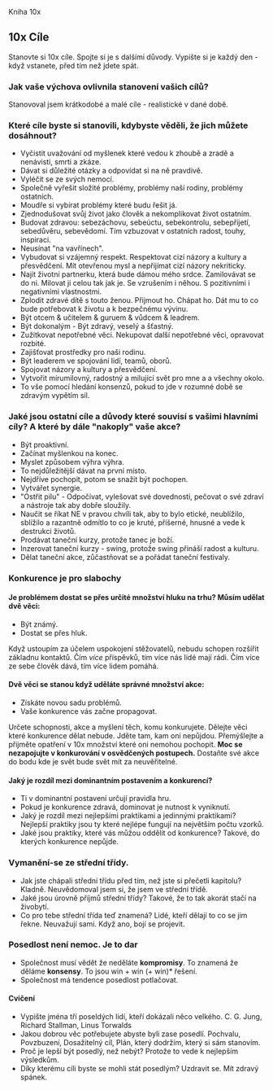 Kniha 10x
## 10x Cíle
Stanovte si 10x cíle.
Spojte si je s dalšími důvody.
Vypište si je každý den - když vstanete, před tím než jdete spát.

### Jak vaše výchova ovlivnila stanovení vašich cílů?
Stanovoval jsem krátkodobé a malé cíle - realistické v dané době.

### Které cíle byste si stanovili, kdybyste věděli, že jich můžete dosáhnout?
 * Vyčistit uvažování od myšlenek které vedou k zhoubě a zradě a nenávisti, 
   smrti a zkáze.
 * Dávat si důležité otázky a odpovídat si na ně pravdivě.
 * Vyléčit se ze svých nemocí.
 * Společně vyřešit složité problémy, problémy naší rodiny, problémy ostatních.
 * Moudře si vybírat problémy které budu řešit já.
 * Zjednodušovat svůj život jako člověk a nekomplikovat život ostatním.
 * Budovat zdravou: sebezáchovu, sebeúctu, sebekontrolu, sebepřijetí, 
   sebedůvěru, sebevědomí. Tím vzbuzovat v ostatních radost, touhy, inspiraci.
 * Neusínat "na vavřínech".
 * Vybudovat si vzájemný respekt. Respektovat cizí názory a kultury a přesvědčení. Mít otevřenou mysl
   a nepřijímat cizí názory nekriticky.
 * Najít životní partnerku, která bude dámou mého srdce. Zamilovávat se do ni.
   Milovat ji celou tak jak je. Se vzrušením i něhou. S pozitivními i negativními vlastnostmi.
 * Zplodit zdravé dítě s touto ženou. Přijmout ho. Chápat ho. Dát mu to co bude 
   potřebovat k životu a k bezpečnému vývinu.
 * Být otcem & učitelem & guruem & vůdcem & leadrem.
 * Být dokonalým - Být zdravý, veselý a šťastný.
 * Zužitkovat nepotřebné věci. Nekupovat další nepotřebné věci, opravovat rozbité.
 * Zajišťovat prostředky pro naši rodinu.
 * Být leaderem ve spojování lidí, teamů, oborů.
 * Spojovat názory a kultury a přesvědčení. 
 * Vytvořit mírumilovný, radostný a milující svět pro mne a a všechny okolo.
 * To vše pomocí hledání konsenzů, pokud to jde v rozumné době se zdravým vypětím sil.

### Jaké jsou ostatní cíle a důvody které souvisí s vašimi hlavními cíly? A které by dále "nakoply" vaše akce?
 * Být proaktivní.
 * Začínat myšlenkou na konec.
 * Myslet způsobem výhra výhra.
 * To nejdůležitější dávat na první místo.
 * Nejdříve pochopit, potom se snažit být pochopen.
 * Vytvářet synergie.
 * "Ostřit pilu" - Odpočívat, vylešovat své dovednosti, pečovat o své zdraví a nástroje tak aby dobře sloužily.
 * Naučit se říkat NE v pravou chvíli tak, aby to bylo etické, neublížilo, 
   sblížilo a razantně odmítlo to co je kruté, příšerné, hnusné a vede 
   k destrukci životů.
 * Prodávat taneční kurzy, protože tanec je boží.
 * Inzerovat taneční kurzy - swing, protože swing přináší radost a kulturu.
 * Dělat taneční akce, zůčastňovat se a pořádat taneční festivaly.

### Konkurence je pro slabochy
#### Je problémem dostat se přes určité množství hluku na trhu? Můsím udělat dvě věci:
 * Být známý.
 * Dostat se přes hluk.

Když ustoupím za účelem uspokojení stěžovatelů, nebudu schopen rozšířit základnu kontaktů.
Čím *více* příspěvků, tím více nás lidé mají rádi. Čím více ze sebe člověk dává, tím více lidem pomáhá.

#### Dvě věci se stanou když uděláte správné množství akce: 
 * Získáte novou sadu problémů.
 * Vaše konkurence vás začne propagovat.

Určete schopnosti, akce a myšlení těch, komu konkurujete. Dělejte věci které konkurence dělat nebude. Jděte tam,
kam oni nepůjdou. Přemýšlejte a přijměte opatření v 10x množství které oni 
nemohou pochopit. **Moc se nezapojujte v konkurování v osvědčených postupech.** 
Dostaňte své akce do bodu kde je svět bude svět mít za neuvěřitelné.

#### Jaký je rozdíl mezi dominantním postavením a konkurencí?
 * Ti v dominantní postavení určují pravidla hru.
 * Pokud je konkurence zdravá, dominovat je nutnost k vyniknutí.
 * Jaký je rozdíl mezi nejlepšími praktikami a jedinnými praktikami?
   Nejlepší praktiky jsou ty které nejlépe fungují na největším počtu vzorků.
 * Jaké jsou praktiky, které vás můžou oddělit od konkurence?
   Takové, do kterých konkurence nepůjde.


### Vymanění-se ze střední třídy.
 * Jak jste chápali střední třídu před tím, než jste si přečetli kapitolu?
   Kladně. Neuvědomoval jsem si, že jsem ve střední třídě.
 * Jaké jsou úrovně příjmů střední třídy?
   Takové, že to tak akorát stačí na živobytí.
 * Co pro tebe střední třída teď znamená?
   Lidé, kteří dělají to co se jim řekne. Neuvažují sami.
   Když ano, bojí se projevit.

### Posedlost není nemoc. Je to dar
 * Společnost musí vědět že neděláte **kompromisy**. To znamená že děláme **konsensy**. To jsou win + win (+ win)* řešení.
 * Společnost má tendence posedlost potlačovat.

#### Cvičení
 * Vypište jména tří poseldých lidí, kteří dokázali něco velkého.
   C. G. Jung, Richard Stallman, Linus Torwalds
 * Jakou dobrou věc potřebujete abyste byli zase posedlí.
   Pochvalu, Povzbuzení, Dosažitelný cíl, Plán, který dodržím, který si sám 
   stanovím.
 * Proč je lepší být posedlý, než nebýt?
   Protože to vede k nejlepším výsledkům.
 * Díky kterému cíli byste se mohli stát posedlým?
   Uzdravit se. Mít zdravý spánek.
